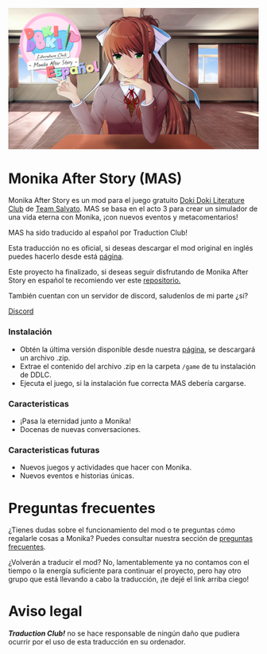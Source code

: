 ![Monika After Story](https://github.com/DEV-MA/MAS_ES/blob/main/MAS.png)
# Monika After Story (MAS)
Monika After Story es un mod para el juego gratuito [Doki Doki Literature Club](https://www.ddlc.moe) de [Team Salvato](http://teamsalvato.com). MAS se basa en el acto 3 para crear un simulador de una vida eterna con Monika, ¡con nuevos eventos y metacomentarios!

MAS ha sido traducido al español por Traduction Club!

Esta traducción no es oficial, si deseas descargar el mod original en inglés puedes hacerlo desde está [página](http://www.monikaafterstory.com/releases.html).

Este proyecto ha finalizado, si deseas seguir disfrutando de Monika After Story en español te recomiendo ver este [repositorio.](https://github.com/Slytharbez/Monika-After-Story-ES)

También cuentan con un servidor de discord, saludenlos de mi parte ¿si?

[Discord](https://discord.gg/zmXuRpfKPx)

### Instalación

* Obtén la última versión disponible desde nuestra [página](https://papuweb.wixsite.com/monikaafterstoryesp/descargas), se descargará un archivo .zip.
* Extrae el contenido del archivo .zip en la carpeta `/game` de tu instalación de DDLC.
* Ejecuta el juego, si la instalación fue correcta MAS debería cargarse.

### Caracteristicas

* ¡Pasa la eternidad junto a Monika!
* Docenas de nuevas conversaciones.

### Caracteristicas futuras

* Nuevos juegos y actividades que hacer con Monika.
* Nuevos eventos e historias únicas.

# Preguntas frecuentes
¿Tienes dudas sobre el funcionamiento del mod o te preguntas cómo regalarle cosas a Monika? Puedes consultar nuestra sección de [preguntas frecuentes](https://github.com/DEV-MA/MAS_ES/wiki/Preguntas-frecuentes#preguntas-frecuentes).

¿Volverán a traducir el mod? No, lamentablemente ya no contamos con el tiempo o la energía suficiente para continuar el proyecto, pero hay otro grupo que está llevando a cabo la traducción, ¡te dejé el link arriba ciego!

# Aviso legal
***Traduction Club!*** no se hace responsable de ningún daño que pudiera ocurrir por el uso de esta traducción en su ordenador.
